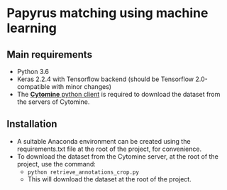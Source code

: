 # Papyrus matching using machine learning

## Main requirements
- Python 3.6
- Keras 2.2.4 with Tensorflow backend (should be Tensorflow 2.0-compatible with minor changes)
- The [**Cytomine** python client](https://github.com/cytomine/Cytomine-python-client) is required to download the dataset from the servers of Cytomine.

## Installation
- A suitable Anaconda environment can be created using the requirements.txt file at the root of the project, for convenience.
- To download the dataset from the Cytomine server, at the root of the project, use the command:
  - `python retrieve_annotations_crop.py`
  - This will download the dataset at the root of the project.
